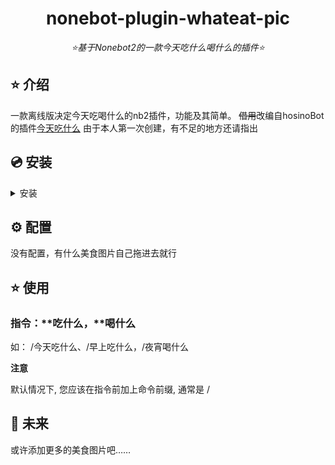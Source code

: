 <div align="center">

# nonebot-plugin-whateat-pic

_⭐基于Nonebot2的一款今天吃什么喝什么的插件⭐_


</div>


## ⭐ 介绍

一款离线版决定今天吃喝什么的nb2插件，功能及其简单。
~~借用~~改编自hosinoBot的插件[今天吃什么](https://github.com/A-kirami/whattoeat)
由于本人第一次创建，有不足的地方还请指出

## 💿 安装

<details>
<summary>安装</summary>
 将目标文件下载拖进nb2的插件文件夹就可
 
 一般路劲为/src/plugin
 
</details>


## ⚙️ 配置

没有配置，有什么美食图片自己拖进去就行

## ⭐ 使用

### 指令：**吃什么，**喝什么
如：
    /今天吃什么、/早上吃什么，/夜宵喝什么
    
**注意**

默认情况下, 您应该在指令前加上命令前缀, 通常是 /

## 🌙 未来
或许添加更多的美食图片吧……
